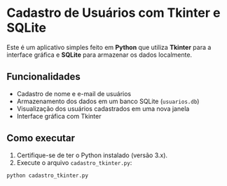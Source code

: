 # Cadastro de Usuários com Tkinter e SQLite

Este é um aplicativo simples feito em **Python** que utiliza **Tkinter** para a interface gráfica e **SQLite** para armazenar os dados localmente.

## Funcionalidades

- Cadastro de nome e e-mail de usuários
- Armazenamento dos dados em um banco SQLite (`usuarios.db`)
- Visualização dos usuários cadastrados em uma nova janela
- Interface gráfica com Tkinter

## Como executar

1. Certifique-se de ter o Python instalado (versão 3.x).
2. Execute o arquivo `cadastro_tkinter.py`:

```bash
python cadastro_tkinter.py
